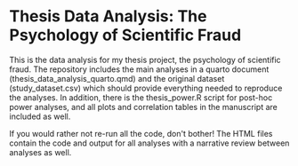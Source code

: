# Thesis Data Analysis: The Psychology of Scientific Fraud
This is the data analysis for my thesis project, the psychology of scientific fraud. The repository includes the main analyses in a quarto document (thesis_data_analysis_quarto.qmd) and the original dataset (study_dataset.csv) which should provide everything needed to reproduce the analyses. In addition, there is the thesis_power.R script for post-hoc power analyses, and all plots and correlation tables in the manuscript are included as well.

If you would rather not re-run all the code, don't bother! The HTML files contain the code and output for all analyses with a narrative review between analyses as well.
